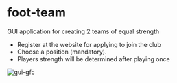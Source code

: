 # foot-team
GUI application for creating 2 teams of equal strength

* Register at the website for applying to join the club
* Choose a position (mandatory).
* Players strength will be determined after playing once

![gui-gfc](https://https://github.com/trial-pyth/foot-team/blob/main/gfctrial.jpg)

